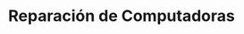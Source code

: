 ---
title: "Reparación de Computadoras"
url: /ciudad-satelite/reparacion-de-computadoras/
shop: ordenador
---
